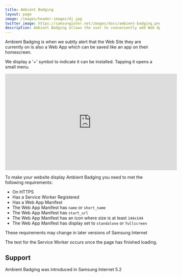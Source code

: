```yaml
---
title: Ambient Badging
layout: page
image: /images/header-images/dj.jpg
twitter_image: https://samsunginter.net/images/docs/ambient-badging.png
description: Ambient Badging allows the user to conveniently add Web Apps to their homescreen.
---
```


Ambient Badging is when we subtly alert that the Web Site they are currently on is also a Web App which can be saved like an app on their homescreen.

We display a '+' symbol to indicate it can be installed. Tapping it opens a small menu.

<iframe width="560" height="315" src="https://www.youtube.com/embed/DLYEAWeVQps" frameborder="0" allowfullscreen></iframe>

To make your website display Ambient Badging you need to met the following requirements:

* On HTTPS
* Has a Service Worker Registered
* Has a Web App Manifest
* The Web App Manifest has `name` or `short_name`
* The Web App Manifest has `start_url`
* The Web App Manifest has an icon where size is at least `144x144`
* The Web App Manifest has display set to `standalone` or `fullscreen`

These requirements may change in later versions of Samsung Internet

The test for the Service Worker occurs once the page has finished loading.

## Support

Ambient Badging was introduced in Samsung Internet 5.2

